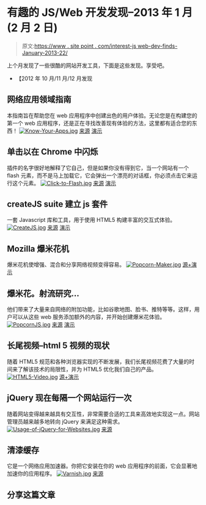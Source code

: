 # 有趣的 JS/Web 开发发现–2013 年 1 月(2 月 2 日)

> 原文:[https://www . site point . com/interest-js web-dev-finds-January-2013-22/](https://www.sitepoint.com/interesting-jsweb-dev-finds-january-2013-22/)

上个月发现了一些很酷的网站开发工具，下面是这些发现。享受吧。

*   【2012 年 10 月/11 月/12 月发现

## 网络应用领域指南

本指南旨在帮助您在 web 应用程序中创建出色的用户体验。无论您是在构建您的第一个 web 应用程序，还是正在寻找改善现有体验的方法，这里都有适合您的东西！
[![Know-Your-Apps.jpg](../Images/43a1f73bb6d452dfd809107190109089.png)](http://www.html5rocks.com/webappfieldguide/toc/index/) 
[来源](http://www.html5rocks.com/webappfieldguide/toc/index/) [演示](http://www.html5rocks.com/webappfieldguide/know-your-apps/intro/)

## 单击以在 Chrome 中闪烁

插件的名字很好地解释了它自己，但是如果你没有得到它，当一个网站有一个 flash 元素，而不是马上加载它，它会弹出一个漂亮的对话框，你必须点击它来运行这个元素。
[![Click-to-Flash.jpg](../Images/393d579552558f49076ff7b95fbeb1f7.png)](http://edanhewitt.com/) 
[来源](http://edanhewitt.com/) [演示](http://clicktoflash.com/)

## createJS suite 建立 js 套件

一套 Javascript 库和工具，用于使用 HTML5 构建丰富的交互式体验。
[![CreateJS.jpg](../Images/19f250f7af18a87e42502d6563644c9e.png)](http://www.createjs.com/#!/CreateJS) 
[来源](http://www.createjs.com/#!/CreateJS) [演示](http://www.createjs.com/#!/Tools)

## Mozilla 爆米花机

爆米花机使增强、混合和分享网络视频变得容易。
[![Popcorn-Maker.jpg](../Images/a4dfe242cd4cc0d3cde30a3b00ce9948.png)](https://popcorn.webmaker.org/) 
[源+演示](https://popcorn.webmaker.org/)

## 爆米花。射流研究…

他们带来了大量来自网络的附加功能，比如谷歌地图、脸书、推特等等。这样，用户可以从这些 web 服务添加额外的内容，并开始创建爆米花体验。
[![PopcornJS.jpg](../Images/23b8e41a0081b3a58262f105c8bfd244.png)](http://popcornjs.org/popcorn-docs/plugins/) 
[来源](http://popcornjs.org/popcorn-docs/plugins/) [演示](http://popcornjs.org/demos)

## 长尾视频–html 5 视频的现状

随着 HTML5 规范和各种浏览器实现的不断发展，我们长尾视频花费了大量的时间来了解该技术的局限性，并为 HTML5 优化我们自己的产品。
[![HTML5-Video.jpg](../Images/bfad0d3a64bfd08b9f624483b760586b.png)](http://www.longtailvideo.com/html5/) 
[源+演示](http://www.longtailvideo.com/html5/)

## jQuery 现在每隔一个网站运行一次

随着网站变得越来越具有交互性，非常需要合适的工具来高效地实现这一点。网站管理员越来越多地转向 jQuery 来满足这种需求。
[![Usage-of-jQuery-for-Websites.jpg](../Images/c92c7c9ac10f514a008a46992417538f.png)](http://w3techs.com/blog/entry/jquery_now_runs_on_every_second_website) 
[来源](http://w3techs.com/blog/entry/jquery_now_runs_on_every_second_website)

## 清漆缓存

它是一个网络应用加速器。你把它安装在你的 web 应用程序的前面，它会显著地加速你的应用程序。
[![Varnish.jpg](../Images/729dd380060094c502a0d5c6906a3d23.png)](https://www.varnish-cache.org/) 
[来源](https://www.varnish-cache.org/)

## 分享这篇文章